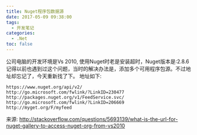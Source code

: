 ```yaml
---
title: Nuget程序包数据源
date: 2017-05-09 09:38:00
tags:
  - 开发笔记
categories:
  - .Net
toc: false
---
```

公司电脑的开发环境是Vs 2010, 使用Nuget时老是安装超时，Nuget版本是:2.8.6
记得以前也遇到过这个问题，当时的解决办法是，添加多个可用程序包源。不过地址却忘记了，今天重新找了下。
地址如下:
```
https://www.nuget.org/api/v2/
http://go.microsoft.com/fwlink/?LinkID=230477
http://packages.nuget.org/v1/FeedService.svc/
http://go.microsoft.com/fwlink/?LinkID=206669
http://myget.org/F/myfeed
```

来源: http://stackoverflow.com/questions/5693139/what-is-the-url-for-nuget-gallery-to-access-nuget-org-from-vs2010

